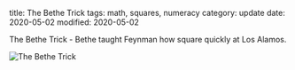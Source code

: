 title: The Bethe Trick
tags: math, squares, numeracy
category: update
date: 2020-05-02
modified: 2020-05-02

The Bethe Trick - Bethe taught Feynman how square quickly at Los Alamos.

![The Bethe Trick]({static}/images/2020-05-02_19-09-27_333.png)
